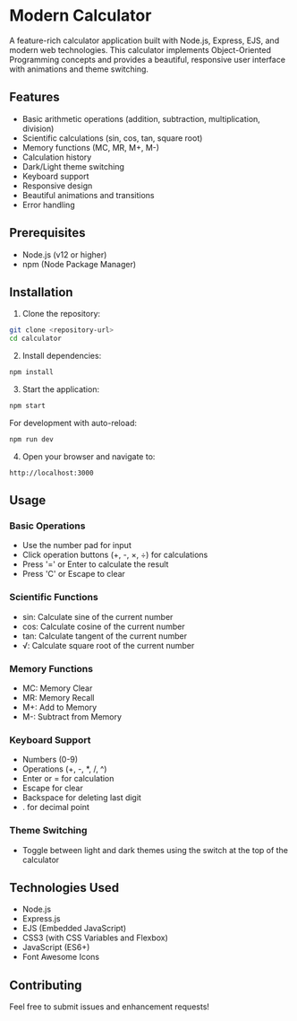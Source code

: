 # Modern Calculator

A feature-rich calculator application built with Node.js, Express, EJS, and modern web technologies. This calculator implements Object-Oriented Programming concepts and provides a beautiful, responsive user interface with animations and theme switching.

## Features

- Basic arithmetic operations (addition, subtraction, multiplication, division)
- Scientific calculations (sin, cos, tan, square root)
- Memory functions (MC, MR, M+, M-)
- Calculation history
- Dark/Light theme switching
- Keyboard support
- Responsive design
- Beautiful animations and transitions
- Error handling

## Prerequisites

- Node.js (v12 or higher)
- npm (Node Package Manager)

## Installation

1. Clone the repository:
```bash
git clone <repository-url>
cd calculator
```

2. Install dependencies:
```bash
npm install
```

3. Start the application:
```bash
npm start
```

For development with auto-reload:
```bash
npm run dev
```

4. Open your browser and navigate to:
```
http://localhost:3000
```

## Usage

### Basic Operations
- Use the number pad for input
- Click operation buttons (+, -, ×, ÷) for calculations
- Press '=' or Enter to calculate the result
- Press 'C' or Escape to clear

### Scientific Functions
- sin: Calculate sine of the current number
- cos: Calculate cosine of the current number
- tan: Calculate tangent of the current number
- √: Calculate square root of the current number

### Memory Functions
- MC: Memory Clear
- MR: Memory Recall
- M+: Add to Memory
- M-: Subtract from Memory

### Keyboard Support
- Numbers (0-9)
- Operations (+, -, *, /, ^)
- Enter or = for calculation
- Escape for clear
- Backspace for deleting last digit
- . for decimal point

### Theme Switching
- Toggle between light and dark themes using the switch at the top of the calculator

## Technologies Used

- Node.js
- Express.js
- EJS (Embedded JavaScript)
- CSS3 (with CSS Variables and Flexbox)
- JavaScript (ES6+)
- Font Awesome Icons

## Contributing

Feel free to submit issues and enhancement requests! 